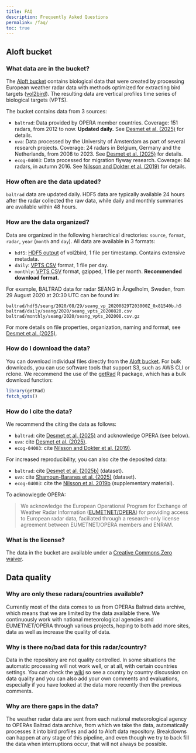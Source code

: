 ```yaml
---
title: FAQ
description: Frequently Asked Questions
permalink: /faq/
toc: true
---
```


<!-- References -->
[data_paper]: https://doi.org/10.1038/s41597-025-04641-5
[nilsson_revealing_2019]: https://doi.org/10.1111/ecog.04003
[nilsson_revealing_zenodo]: https://doi.org/10.5281/zenodo.1172801
[baltrad_vpts]: https://doi.org/10.5281/zenodo.14711024
[uva_vpts]: https://doi.org/10.5281/zenodo.14711244
[aloft_bucket]: /browse/
[getrad]: https://aloftdata.github.io/getRad/
[vpts_csv]: /vpts-csv/
[odim_bird_profile]: https://github.com/adokter/vol2bird/wiki/ODIM-bird-profile-format-specification
[opera]: http://eumetnet.eu/activities/observations-programme/current-activities/opera/

## Aloft bucket

### What data are in the bucket?

The [Aloft bucket][aloft_bucket] contains biological data that were created by processing European weather radar data with methods optimized for extracting bird targets ([vol2bird](https://github.com/adokter/vol2bird)). The resulting data are vertical profiles time series of biological targets (VPTS).

The bucket contains data from 3 sources:

- `baltrad`: Data provided by OPERA member countries. Coverage: 151 radars, from 2012 to now. **Updated daily.** See [Desmet et al. (2025)][data_paper] for details.
- `uva`: Data processed by the University of Amsterdam as part of several research projects. Coverage: 24 radars in Belgium, Germany and the Netherlands, from 2008 to 2023. See [Desmet et al. (2025)][data_paper] for details.
- `ecog-04003`: Data processed for migration flyway research. Coverage: 84 radars, in autumn 2016. See [Nilsson and Dokter et al. (2019)][nilsson_revealing_2019] for details.

### How often are the data updated?

`baltrad` data are updated daily. HDF5 data are typically available 24 hours after the radar collected the raw data, while daily and monthly summaries are available within 48 hours.

### How are the data organized?

Data are organized in the following hierarchical directories: `source`, `format`, `radar`, `year` (`month` and `day`). All data are available in 3 formats:

- `hdf5`: [HDF5 output][odim_bird_profile] of vol2bird, 1 file per timestamp. Contains extensive metadata.
- `daily`: [VPTS CSV][vpts_csv] format, 1 file per day.
- `monthly`: [VPTS CSV][vpts_csv] format, gzipped, 1 file per month. **Recommended download format.**

For example, BALTRAD data for radar SEANG in Ängelholm, Sweden, from 29 August 2020 at 20:30 UTC can be found in:

```
baltrad/hdf5/seang/2020/08/29/seang_vp_20200829T203000Z_0x81540b.h5
baltrad/daily/seang/2020/seang_vpts_20200820.csv
baltrad/monthly/seang/2020/seang_vpts_202008.csv.gz
```

For more details on file properties, organization, naming and format, see [Desmet et al. (2025)][data_paper].

### How do I download the data?

You can download individual files directly from the [Aloft bucket][aloft_bucket]. For bulk downloads, you can use software tools that support S3, such as AWS CLI or rclone. We recommend the use of the [getRad][getrad] R package, which has a bulk download function:

```R
library(getRad)
fetch_vpts()
```

### How do I cite the data?

We recommend the citing the data as follows:

- `baltrad`: cite [Desmet et al. (2025)][data_paper] and acknowledge OPERA (see below).
- `uva`: cite [Desmet et al. (2025)][data_paper].
- `ecog-04003`: cite [Nilsson and Dokter et al. (2019)][nilsson_revealing_2019].

For increased reproducibility, you can also cite the deposited data:

- `baltrad`: cite [Desmet et al. (2025b)][baltrad_vpts] (dataset).
- `uva`: cite [Shamoun-Baranes et al. (2025)][uva_vpts] (dataset).
- `ecog-04003`: cite the [Nilsson et al. 2019b][nilsson_revealing_zenodo] (supplementary material).

To acknowlegde OPERA:

> We acknowledge the European Operational Program for Exchange of Weather Radar Information ([EUMETNET/OPERA][opera]) for providing access to European radar data, faciliated through a research-only license agreement between EUMETNET/OPERA members and ENRAM.

### What is the license?

The data in the bucket are available under a [Creative Commons Zero waiver](https://creativecommons.org/publicdomain/zero/1.0/).

## Data quality

### Why are only these radars/countries available?

Currently most of the data comes to us from OPERAs Baltrad data archive, which means that we are limited by the data available there. We continuously work with national meteorological agencies and EUMETNET/OPERA through various projects, hoping to both add more sites, data as well as increase the quality of data.

### Why is there no/bad data for this radar/country?

Data in the repository are not quality controlled. In some situations the automatic processing will not work well, or at all, with certain countries settings. You can check the [wiki](https://github.com/aloftdata/data-repository/wiki) so see a country by country discussion on data quality and you can also add your own comments and evaluations, especially if you have looked at the data more recently then the previous comments.

### Why are there gaps in the data?

The weather radar data are sent from each national meteorological agency to OPERAs Baltrad data archive, from which we take the data, automatically processes it into bird profiles and add to Aloft data repository. Breakdowns can happen at any stage of this pipeline, and even though we try to back fill the data when interruptions occur, that will not always be possible.
